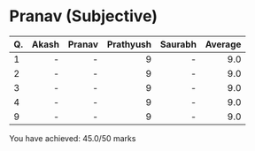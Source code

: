 Pranav (Subjective)
===================
|Q. |Akash|Pranav|Prathyush|Saurabh|Average|
|:--|----:|-----:|--------:|------:|------:|
|1  |-    |-     |9        |-      |9.0    |
|2  |-    |-     |9        |-      |9.0    |
|3  |-    |-     |9        |-      |9.0    |
|4  |-    |-     |9        |-      |9.0    |
|9  |-    |-     |9        |-      |9.0    |
You have achieved: 45.0/50 marks